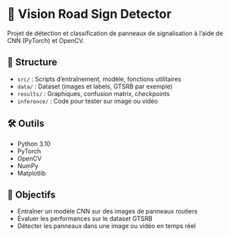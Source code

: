 # 🛑 Vision Road Sign Detector

Projet de détection et classification de panneaux de signalisation à l’aide de CNN (PyTorch) et OpenCV.

## 📁 Structure
- `src/` : Scripts d’entraînement, modèle, fonctions utilitaires
- `data/` : Dataset (images et labels, GTSRB par exemple)
- `results/` : Graphiques, confusion matrix, checkpoints
- `inference/` : Code pour tester sur image ou vidéo

## 🛠️ Outils
- Python 3.10
- PyTorch
- OpenCV
- NumPy
- Matplotlib

## 🚀 Objectifs
- Entraîner un modèle CNN sur des images de panneaux routiers
- Évaluer les performances sur le dataset GTSRB
- Détecter les panneaux dans une image ou vidéo en temps réel
